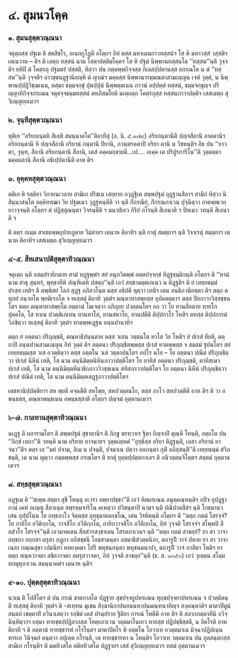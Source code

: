 <h1>๔. สุมนวโคฺค</h1>
<h3>๑. สุมนสุตฺตวณฺณนา</h3>
<p> จตุตฺถสฺส  ปฐเม ติ สตสิขโร, อเนกกูโฎติ อโตฺถฯ อิทํ ตสฺส มหาเมฆภาวทสฺสนํฯ โส หิ มหาวสฺสํ วสฺสติฯ เตเนวาห – ติฯ ติ เอตฺถ ทสฺสนํ นาม โสตาปตฺติมโคฺคฯ โส หิ ปฐมํ นิพฺพานทสฺสนโต ‘‘ทสฺสน’’นฺติ วุจฺจติฯ ยทิปิ ตํ โคตฺรภุ ปฐมตรํ ปสฺสติ, ทิสฺวา ปน กตฺตพฺพกิจฺจสฺส กิเลสปฺปหานสฺส อกรณโต น ตํ ‘‘ทสฺสน’’นฺติ วุจฺจติฯ อาวชฺชนฎฺฐานิยญฺหิ ตํ ญาณํฯ มคฺคสฺส นิพฺพานารมฺมณตาสามเญฺญน เจตํ วุตฺตํ, น นิพฺพานปฺปฎิวิชฺฌเนน, ตสฺมา ธมฺมจกฺขุํ ปุนปฺปุนํ นิพฺพตฺตเนน ภาวนํ อปฺปตฺตํ ทสฺสนํ, ธมฺมจกฺขุญฺจ ปริญฺญาทิกิจฺจกรเณน จตุสจฺจธมฺมทสฺสนํ ตทภิสมโยติ นเตฺถตฺถ โคตฺรภุสฺส ทสฺสนภาวาปตฺติฯ เสสเมตฺถ สุวิเญฺญยฺยเมวฯ</p>

</p>


<h3>๒. จุนฺทีสุตฺตวณฺณนา</h3>
<p> ทุติเย ‘‘อริยกเนฺตหิ สีเลหิ สมนฺนาคโต’’ติอาทีสุ (อ. นิ. ๕.๑๗๙) อริยกนฺตานีติ ปญฺจสีลานิ อาคตานิฯ อริยกนฺตานิ  หิ ปญฺจสีลานิ อริยานํ กนฺตานิ ปิยานิ, ภวนฺตรคตาปิ อริยา ตานิ น วิชหนฺติฯ อิธ ปน ‘‘ยาวตา, จุนฺท, สีลานิ อริยกนฺตานิ สีลานิ, เตสํ อคฺคมกฺขายติ…เป.… อเคฺค เต ปริปูรการิโน’’ติ วุตฺตตฺตา มคฺคผลานิ สีลานิ อธิเปฺปตานีติ อาห ติฯ</p>

</p>


<h3>๓. อุคฺคหสุตฺตวณฺณนา</h3>
<p> ตติเย  ติ รตฺติยา วิภายนเวลาย สามิเก ปริชเน เสยฺยาย อวุฎฺฐิเต สพฺพปฐมํ อุฎฺฐานสีลาฯ สามิกํ ทิสฺวา นิสินฺนาสนโต อคฺคิทฑฺฒา วิย ปฐมเมว วุฎฺฐหนฺตีติ วา นฺติ กิํกรณียํ, กิํกรณภาเวน ปุจฺฉิตฺวา กาตพฺพเวยฺยาวจฺจนฺติ อโตฺถฯ ตํ ปฎิสฺสุณนฺตา วิจรนฺตีติ ฯ มนาปํเยว กิริยํ กโรนฺติ สีเลนาติ ฯ ปิยเมว วทนฺติ สีเลนาติ ฯ</p>


<p>ติ ตตฺร กเมฺม สาเธตพฺพอุปายภูตาย วีมํสายฯ เตนาห ติอาทิฯ นฺติ กาตุํ สมตฺถาฯ นฺติ วิจาเรตุํ สมตฺถาฯ เตนาห ติอาทิฯ เสสเมตฺถ สุวิเญฺญยฺยเมวฯ</p>

</p>


<h3>๔-๕. สีหเสนาปติสุตฺตาทิวณฺณนา</h3>
<p> จตุเตฺถ นฺติ อสมฺปรายิกตาย สามํ ทฎฺฐพฺพํฯ สยํ อนุภวิตพฺพํ อตฺตปจฺจกฺขํ ทิฎฺฐธมฺมิกนฺติ อโตฺถฯ ติ ‘‘ทานํ นาม สาธุ สุนฺทรํ, พุทฺธาทีหิ ปณฺฑิเตหิ ปสตฺถ’’นฺติ เอวํ สทฺธามตฺตเกเนว น ติฎฺฐติฯ ติ ยํ เทยฺยธมฺมํ ปรสฺส เทติฯ ติ ตพฺพิสยํ โลภํ สุฎฺฐุ อภิภวโนฺต ตสฺส อธิปติ หุตฺวา เทติฯ เตน อนธิภวนียตฺตา ติฯ ตตฺถ ตทุภยํ อนฺวยโต  พฺยติเรกโต จ ทเสฺสตุํ ติอาทิ วุตฺตํฯ  ตณฺหาทาสพฺยสฺส อุปคตตฺตาฯ  ตสฺส ปิยภาวาวิสฺสชฺชนโตฯ  ตตฺถ ตณฺหาทาสพฺยโต อตฺตานํ โมเจตฺวา อภิภุยฺย ปวตฺตนโตฯ อถ วา โย ทานสีลตาย ทายโก ปุคฺคโล, โส ทาเน ปวตฺติเภเทน ทานทาโส, ทานสหาโย, ทานปตีติ ติปฺปกาโร โหติฯ ตทสฺส ติปฺปการตํ วิภชิตฺวา ทเสฺสตุํ ติอาทิ วุตฺตํฯ ทาตพฺพเฎฺฐน  อนฺนปานาทิฯ</p>


<p>ตตฺถ  ยํ อตฺตนา ปริภุญฺชติ, ตณฺหาธิปนฺนตาย ตสฺส วเสน วตฺตนโต ทาโส วิย โหติฯ ยํ ปเรสํ ทียติ, ตตฺถาปิ อนฺนปานสามเญฺญน อิทํ วุตฺตํ ติฯ  อตฺตนา ปริภุญฺชิตพฺพสฺส ปเรสํ ทาตพฺพสฺส จ สมสมํ ฐปนโตฯ  สยํ เทยฺยธมฺมสฺส วเส อวตฺติตฺวา ตสฺส อตฺตโน วเส วตฺตาปนโตฯ อปโร นโย – โย อตฺตนา ปณีตํ ปริภุญฺชิตฺวา ปเรสํ นิหีนํ เทติ, โส  นาม ตนฺนิมิตฺตนิหีนภาวาปตฺติโตฯ โย ยาทิสํ อตฺตนา ปริภุญฺชติ, ตาทิสเมว ปเรสํ เทติ, โส  นาม ตนฺนิมิตฺตหีนาธิกภาววิวชฺชเนน สทิสภาวาปตฺติโตฯ โย อตฺตนา นิหีนํ ปริภุญฺชิตฺวา ปเรสํ ปณีตํ เทติ, โส  นาม ตนฺนิมิตฺตเสฎฺฐภาวาปตฺติโตฯ</p>


<p> เตชหานิปฺปตฺติยาฯ สห พฺยติ คจฺฉตีติ สหโพฺย, สหปวตฺตนโก, ตสฺส ภาโว  สหปวตฺตีติ อาห ติฯ ติ วา อพนฺธสฺส, ตณฺหาพนฺธเนน อพนฺธสฺสาติ อโตฺถฯ ปญฺจมํ อุตฺตานเมวฯ</p>

</p>


<h3>๖-๗. กาลทานสุตฺตาทิวณฺณนา</h3>
<p> ฉเฎฺฐ ติ ผลารามโตฯ ติ สพฺพปฐมํ สุชาตานิฯ ติ ภิกฺขู ฆรทฺวาเร ฐิตา กิญฺจาปิ ตุณฺหี โหนฺติ, อตฺถโต ปน ‘‘ภิกฺขํ เทถา’’ติ วทนฺติ นาม อริยาย ยาจนายฯ วุตฺตเญฺหตํ ‘‘อุทฺธิสฺส อริยา ติฎฺฐนฺติ, เอสา อริยานํ ยาจนา’’ติฯ ตตฺร เย ‘‘มยํ ปจาม, อิเม น ปจนฺติ, ปจมาเน ปตฺวา อลภนฺตา กุหิํ ลภิสฺสนฺตี’’ติ  เทยฺยธมฺมํ สํวิภชนฺติ, เต  นาม ญตฺวา กตฺตพฺพสฺส กรณโตฯ ติ ทาตุํ ยุตฺตปฺปตฺตกาเลฯ ติ อนิวตฺตนจิโตฺตฯ สตฺตมํ อุตฺตานเมวฯ</p>

</p>


<h3>๘. สทฺธสุตฺตวณฺณนา</h3>
<p> อฎฺฐเม  ติ ‘‘สเพฺพ สตฺตา สุขี โหนฺตุ อเวรา อพฺยาปชฺชา’’ติ เอวํ หิตผรเณน อนุคฺคณฺหนฺติฯ อปิจ อุปฎฺฐากานํ เคหํ อเญฺญ สีลวเนฺต สพฺรหฺมจาริโน คเหตฺวา ปวิสนฺตาปิ  นามฯ นฺติ ปณิปาตสีลํฯ นฺติ โกธมานวเสน อุปฺปโนฺน โย ถทฺธภาโว จิตฺตสฺส อุทฺธุมาตลกฺขโณ, เตน วิรหิตนฺติ อโตฺถฯ ติ ‘‘ตตฺถ กตมํ โสรจฺจํ? โย กายิโก อวีติกฺกโม, วาจสิโก อวีติกฺกโม, กายิกวาจสิโก อวีติกฺกโม, อิทํ วุจฺจติ โสรจฺจํฯ สโพฺพปิ สีลสํวโร โสรจฺจ’’นฺติ เอวมาคเตน สีลสํวรสงฺขาเตน โสรตภาเวนฯ นฺติ ‘‘ตตฺถ กตมํ สาขลฺยํ? ยา สา วาจา ถทฺธกา กกฺกสา ผรุสา กฎุกา อภิสชฺชนี โกธสามนฺตา อสมาธิสํวตฺตนิกา, ตถารูปิํ วาจํ ปหาย ยา สา วาจา เนลา กณฺณสุขา เปมนียา หทยงฺคมา โปรี พหุชนกนฺตา พหุชนมนาปา, ตถารูปิํ วาจํ ภาสิตา โหติฯ ยา ตตฺถ สณฺหวาจตา สขิลวาจตา อผรุสวาจตา, อิทํ วุจฺจติ สาขลฺย’’นฺติ (ธ. ส. ๑๓๕๐) เอวํ วุเตฺตน สโมฺมทกมุทุภาเวน สมนฺนาคตํฯ เตนาห นฺติฯ</p>

</p>


<h3>๙-๑๐. ปุตฺตสุตฺตาทิวณฺณนา</h3>
<p> นวเม ติ โปสิโตฯ ตํ ปน ภรณํ ชาตกาลโต ปฎฺฐาย สุขปจฺจยูปหรเณน ทุกฺขปจฺจยาปหรเณน จ ปวตฺติตนฺติ ทเสฺสตุํ ติอาทิ วุตฺตํฯ ติ -สเทฺทน มุเขน สิงฺฆานิกาปนยนนหาปนมณฺฑนาทิญฺจ สงฺคณฺหาติฯ มาตาปิตูนํ สนฺตกํ เขตฺตาทิํ อวินาเสตฺวา รกฺขิตํ เตสํ ปรมฺปราย ฐิติยา การณํ โหตีติ อาห ติฯ ติ สลากภตฺตาทีนิ อวิจฺฉินฺทิตฺวาฯ ยสฺมา ทายชฺชปฺปฎิลาภสฺส โยคฺยภาเวน วตฺตมาโนเยว  ทายสฺส ปฎิปชฺชิสฺสติ, น อิตโรติ อาห ติอาทิ ฯ ติ อตฺตานํ ทายชฺชารหํ กโรโนฺตฯ มาตาปิตโร หิ อตฺตโน โอวาเท อวตฺตมาเน มิจฺฉาปฎิปเนฺน ทารเก วินิจฺฉยํ คนฺตฺวา อปุเตฺต กโรนฺติ, เต ทายชฺชารหา น โหนฺติฯ โอวาเท วตฺตมาเน ปน กุลสนฺตกสฺส สามิเก กโรนฺติฯ ติ มตทิวสโต ตติยทิวสโต ปฎฺฐายฯ เสสํ สุวิเญฺญยฺยเมวฯ ทสมํ อุตฺตานเมวฯ</p>

</p>

</p>





